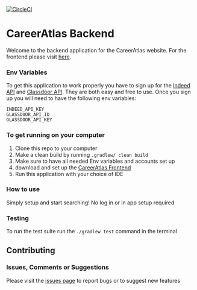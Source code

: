 [![CircleCI](https://circleci.com/gh/Rdore88/BE_career_atlas.svg?style=svg)](https://circleci.com/gh/Rdore88/BE_career_atlas)

# CareerAtlas Backend

Welcome to the backend application for the CareerAtlas website. For the frontend please visit [here](https://github.com/Rdore88/career_atlas_react). 

### Env Variables

To get this application to work properly you have to sign up for the [Indeed API](https://www.indeed.com/publisher) and [Glassdoor API](https://www.glassdoor.com/developer/index.htm). They are both easy and free to use. Once you sign up you will need to have the following env variables: 

```
INDEED_API_KEY
GLASSDOOR_API_ID
GLASSDOOR_API_KEY
```

### To get running on your computer

1. Clone this repo to your computer
2. Make a clean build by running `.gradlew/ clean build`
3. Make sure to have all needed Env variables and accounts set up
4. download and set up the [CareerAtlas Frontend](https://github.com/Rdore88/career_atlas_react)
5. Run this application with your choice of IDE

### How to use
Simply setup and start searching! No log in or in app setup required

### Testing
To run the test suite run the `./gradlew test` command in the terminal

## Contributing 

### Issues, Comments or Suggestions

Please visit the [issues page](https://github.com/Rdore88/BE_career_atlas/issues) to report bugs or to suggest new features
